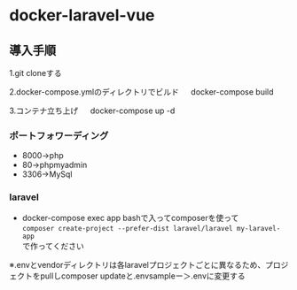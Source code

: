 # docker-laravel-vue

## 導入手順

1.git cloneする

2.docker-compose.ymlのディレクトリでビルド
　
 docker-compose build

3.コンテナ立ち上げ
　
 docker-compose up -d

### ポートフォワーディング

* 8000→php
* 80→phpmyadmin
* 3306→MySql


### laravel

* docker-compose exec app bashで入ってcomposerを使って
　<br>```composer create-project --prefer-dist laravel/laravel my-laravel-app```
  <br>で作ってください


※.envとvendorディレクトリは各laravelプロジェクトごとに異なるため、プロジェクトをpullしcomposer updateと.envsampleー＞.envに変更する
